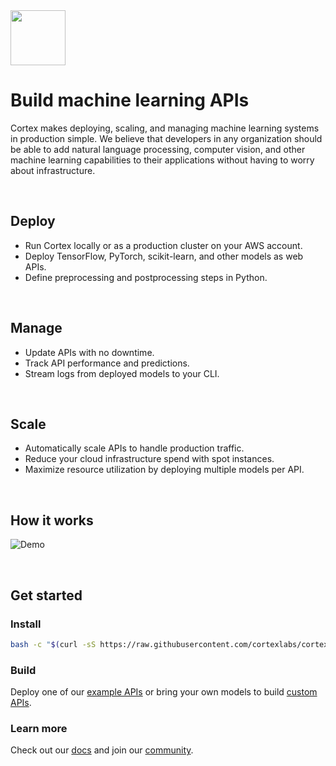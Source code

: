 <!-- Delete on release branches -->
<img src='https://s3-us-west-2.amazonaws.com/cortex-public/logo.png' height='88'>

<br>

# Build machine learning APIs

Cortex makes deploying, scaling, and managing machine learning systems in production simple. We believe that developers in any organization should be able to add natural language processing, computer vision, and other machine learning capabilities to their applications without having to worry about infrastructure.

<br>

## Deploy

* Run Cortex locally or as a production cluster on your AWS account.
* Deploy TensorFlow, PyTorch, scikit-learn, and other models as web APIs.
* Define preprocessing and postprocessing steps in Python.

<br>

## Manage

* Update APIs with no downtime.
* Track API performance and predictions.
* Stream logs from deployed models to your CLI.

<br>

## Scale

* Automatically scale APIs to handle production traffic.
* Reduce your cloud infrastructure spend with spot instances.
* Maximize resource utilization by deploying multiple models per API.

<br>

## How it works

<!-- Set header Cache-Control=no-cache on the S3 object metadata (see https://help.github.com/en/articles/about-anonymized-image-urls) -->
![Demo](https://d1zqebknpdh033.cloudfront.net/demo/gif/v0.13_2.gif)

<br>

## Get started

### Install

<!-- CORTEX_VERSION_README_MINOR X 3 -->
```bash
bash -c "$(curl -sS https://raw.githubusercontent.com/cortexlabs/cortex/0.18/get-cli.sh)"
```

### Build

Deploy one of our [example APIs](https://github.com/cortexlabs/cortex/tree/0.18/examples) or bring your own models to build [custom APIs](https://docs.cortex.dev/iris-classifier).

### Learn more

Check out our [docs](https://docs.cortex.dev) and join our [community](https://gitter.im/cortexlabs/cortex).
